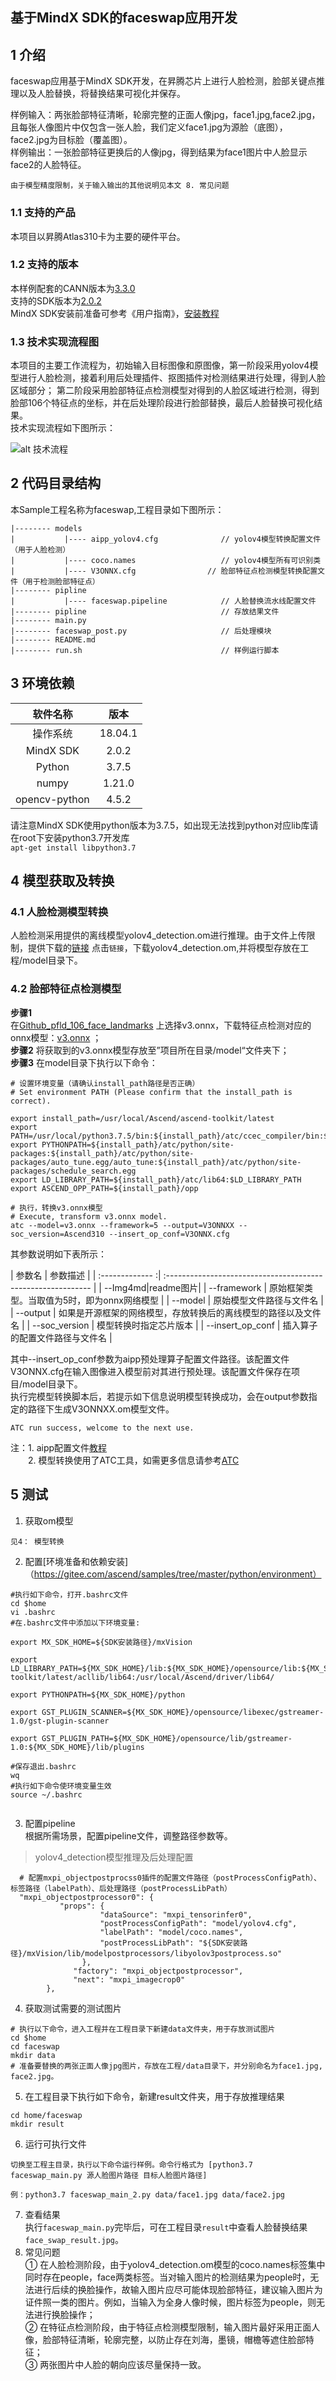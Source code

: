 ## 基于MindX SDK的faceswap应用开发

## 1 介绍
faceswap应用基于MindX SDK开发，在昇腾芯片上进行人脸检测，脸部关键点推理以及人脸替换，将替换结果可视化并保存。  

样例输入：两张脸部特征清晰，轮廓完整的正面人像jpg，face1.jpg,face2.jpg，且每张人像图片中仅包含一张人脸，我们定义face1.jpg为源脸（底图），face2.jpg为目标脸（覆盖图）。<br/>
样例输出：一张脸部特征更换后的人像jpg，得到结果为face1图片中人脸显示face2的人脸特征。<br/>  
```
由于模型精度限制，关于输入输出的其他说明见本文 8. 常见问题
```
### 1.1 支持的产品

本项目以昇腾Atlas310卡为主要的硬件平台。

### 1.2 支持的版本

本样例配套的CANN版本为[3.3.0](https://www.hiascend.com/software/cann/commercial)  
支持的SDK版本为[2.0.2](https://www.hiascend.com/software/mindx-sdk/mxvision)  
MindX SDK安装前准备可参考《用户指南》，[安装教程](https://gitee.com/ascend/mindxsdk-referenceapps/blob/master/docs/quickStart/1-1安装SDK开发套件.md)
### 1.3  技术实现流程图<br/>
本项目的主要工作流程为，初始输入目标图像和原图像，第一阶段采用yolov4模型进行人脸检测，接着利用后处理插件、抠图插件对检测结果进行处理，得到人脸区域部分；
第二阶段采用脸部特征点检测模型对得到的人脸区域进行检测，得到脸部106个特征点的坐标，并在后处理阶段进行脸部替换，最后人脸替换可视化结果。  
技术实现流程如下图所示：  

![alt 技术流程](Img4md/img.png)

## 2  代码目录结构<br/>
本Sample工程名称为faceswap,工程目录如下图所示：
```angular2html
|-------- models
|           |---- aipp_yolov4.cfg              // yolov4模型转换配置文件（用于人脸检测）
|           |---- coco.names                   // yolov4模型所有可识别类
|           |---- V3ONNX.cfg                // 脸部特征点检测模型转换配置文件（用于检测脸部特征点）
|-------- pipline
|           |---- faceswap.pipeline            // 人脸替换流水线配置文件
|-------- pipline                              // 存放结果文件
|-------- main.py                              
|-------- faceswap_post.py                     // 后处理模块
|-------- README.md   
|-------- run.sh                               // 样例运行脚本
```  
## 3 环境依赖

| 软件名称 | 版本   | 
| :--------: | :------: |
|操作系统|18.04.1   |
|MindX SDK|2.0.2|
|Python| 3.7.5|
|numpy | 1.21.0 |
|opencv-python|4.5.2|

请注意MindX SDK使用python版本为3.7.5，如出现无法找到python对应lib库请在root下安装python3.7开发库  
`apt-get install libpython3.7`

## 4 模型获取及转换
### 4.1 人脸检测模型转换
人脸检测采用提供的离线模型yolov4_detection.om进行推理。由于文件上传限制，提供下载的[链接](https://mindx.sdk.obs.myhuaweicloud.com/mindxsdk-referenceapps%20/contrib/faceswap/yolov4_detection.om) 点击`链接`，下载yolov4_detection.om,并将模型存放在工程/model目录下。
### 4.2 脸部特征点检测模型
**步骤1**  
在[Github_pfld_106_face_landmarks](https://github.com/Hsintao/pfld_106_face_landmarks) 上选择v3.onnx，下载特征点检测对应的onnx模型：[v3.onnx](https://github.com/Hsintao/pfld_106_face_landmarks/blob/master/output/v3.onnx) ；  
**步骤2**
将获取到的v3.onnx模型存放至”项目所在目录/model“文件夹下；   
**步骤3**
在model目录下执行以下命令：  
```
# 设置环境变量（请确认install_path路径是否正确）
# Set environment PATH (Please confirm that the install_path is correct).

export install_path=/usr/local/Ascend/ascend-toolkit/latest
export PATH=/usr/local/python3.7.5/bin:${install_path}/atc/ccec_compiler/bin:${install_path}/atc/bin:$PATH
export PYTHONPATH=${install_path}/atc/python/site-packages:${install_path}/atc/python/site-packages/auto_tune.egg/auto_tune:${install_path}/atc/python/site-packages/schedule_search.egg
export LD_LIBRARY_PATH=${install_path}/atc/lib64:$LD_LIBRARY_PATH
export ASCEND_OPP_PATH=${install_path}/opp

# 执行，转换v3.onnx模型
# Execute, transform v3.onnx model.
atc --model=v3.onnx --framework=5 --output=V3ONNXX --soc_version=Ascend310 --insert_op_conf=V3ONNX.cfg
```
其参数说明如下表所示：

| 参数名           | 参数描述                                                     |
| :------------- :| :----------------------------------------------------------- |
| --Img4md|readme图片|
| --framework    | 原始框架类型。当取值为5时，即为onnx网络模型 |
| --model          | 原始模型文件路径与文件名 |
| --output         | 如果是开源框架的网络模型，存放转换后的离线模型的路径以及文件名 |
| --soc_version    | 模型转换时指定芯片版本 |
| --insert_op_conf | 插入算子的配置文件路径与文件名      |

其中--insert_op_conf参数为aipp预处理算子配置文件路径。该配置文件V3ONNX.cfg在输入图像进入模型前对其进行预处理。该配置文件保存在项目/model目录下。  
执行完模型转换脚本后，若提示如下信息说明模型转换成功，会在output参数指定的路径下生成V3ONNXX.om模型文件。  
```
ATC run success, welcome to the next use. 
```
注：1. aipp配置文件[教程](https://support.huaweicloud.com/tg-cannApplicationDev330/atlasatc_16_0015.html)  
&ensp;&ensp;&ensp;&ensp;2. 模型转换使用了ATC工具，如需更多信息请参考[ATC](https://support.huaweicloud.com/tg-cannApplicationDev330/atlasatc_16_0005.html)

## 5 测试  
1. 获取om模型   
```
见4： 模型转换
```
2. 配置[环境准备和依赖安装]（https://gitee.com/ascend/samples/tree/master/python/environment） 
```   
#执行如下命令，打开.bashrc文件
cd $home
vi .bashrc
#在.bashrc文件中添加以下环境变量:

export MX_SDK_HOME=${SDK安装路径}/mxVision

export LD_LIBRARY_PATH=${MX_SDK_HOME}/lib:${MX_SDK_HOME}/opensource/lib:${MX_SDK_HOME}/opensource/lib64:${MX_SDK_HOME}/opensource/lib64:/usr/local/Ascend/ascend-toolkit/latest/acllib/lib64:/usr/local/Ascend/driver/lib64/

export PYTHONPATH=${MX_SDK_HOME}/python

export GST_PLUGIN_SCANNER=${MX_SDK_HOME}/opensource/libexec/gstreamer-1.0/gst-plugin-scanner

export GST_PLUGIN_PATH=${MX_SDK_HOME}/opensource/lib/gstreamer-1.0:${MX_SDK_HOME}/lib/plugins

#保存退出.bashrc
wq
#执行如下命令使环境变量生效
source ~/.bashrc


```
3. 配置pipeline  
根据所需场景，配置pipeline文件，调整路径参数等。
>yolov4_detection模型推理及后处理配置
```
  # 配置mxpi_objectpostprocss0插件的配置文件路径（postProcessConfigPath）、标签路径（labelPath）、后处理路径（postProcessLibPath）
  "mxpi_objectpostprocessor0": {
           "props": {
                    "dataSource": "mxpi_tensorinfer0",
                    "postProcessConfigPath": "model/yolov4.cfg",
                    "labelPath": "model/coco.names",
                    "postProcessLibPath": "${SDK安装路径}/mxVision/lib/modelpostprocessors/libyolov3postprocess.so"
                },
              "factory": "mxpi_objectpostprocessor",
              "next": "mxpi_imagecrop0"
        },
```
4. 获取测试需要的测试图片  
```
# 执行以下命令，进入工程并在工程目录下新建data文件夹，用于存放测试图片
cd $home
cd faceswap
mkdir data
# 准备要替换的两张正面人像jpg图片，存放在工程/data目录下，并分别命名为face1.jpg, face2.jpg。
```
5. 在工程目录下执行如下命令，新建result文件夹，用于存放推理结果
```
cd home/faceswap
mkdir result
```
6. 运行可执行文件
```
切换至工程主目录，执行以下命令运行样例。命令行格式为 [python3.7 faceswap_main.py 源人脸图片路径 目标人脸图片路径]  

例：python3.7 faceswap_main_2.py data/face1.jpg data/face2.jpg
```

7. 查看结果  
执行`faceswap_main.py`完毕后，可在工程目录`result`中查看人脸替换结果`face_swap_result.jpg`。  
8. 常见问题  
① 在人脸检测阶段，由于yolov4_detection.om模型的coco.names标签集中同时存在people，face两类标签。当对输入图片的检测结果为people时，无法进行后续的换脸操作，故输入图片应尽可能体现脸部特征，建议输入图片为证件照一类的图片。例如，当输入为全身人像时候，图片标签为people，则无法进行换脸操作；  
② 在特征点检测阶段，由于特征点检测模型限制，输入图片最好采用正面人像，脸部特征清晰，轮廓完整，以防止存在刘海，墨镜，帽檐等遮住脸部特征；  
③ 两张图片中人脸的朝向应该尽量保持一致。





